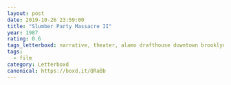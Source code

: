 ```yaml
---
layout: post 
date: 2019-10-26 23:59:00
title: "Slumber Party Massacre II"
year: 1987
rating: 0.6
tags_letterboxd: narrative, theater, alamo drafthouse downtown brooklyn, NYC, dismember the alamo, robtober
tags:
  - film
category: Letterboxd
canonical: https://boxd.it/QRaBb
---
```


